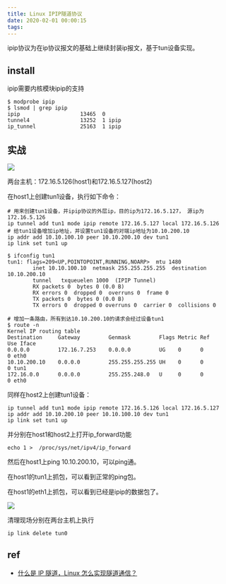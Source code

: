 ```yaml
---
title: Linux IPIP隧道协议
date: 2020-02-01 00:00:15
tags:
---
```


ipip协议为在ip协议报文的基础上继续封装ip报文，基于tun设备实现。

## install

ipip需要内核模块ipip的支持

```
$ modprobe ipip
$ lsmod | grep ipip
ipip                   13465  0
tunnel4                13252  1 ipip
ip_tunnel              25163  1 ipip
```

## 实战

![](https://kuring.oss-cn-beijing.aliyuncs.com/common/ipip.png)

两台主机：172.16.5.126(host1)和172.16.5.127(host2)

在host1上创建tun1设备，执行如下命令：

```
# 用来创建tun1设备，并ipip协议的外层ip，目的ip为172.16.5.127， 源ip为172.16.5.126
ip tunnel add tun1 mode ipip remote 172.16.5.127 local 172.16.5.126
# 给tun1设备增加ip地址，并设置tun1设备的对端ip地址为10.10.200.10
ip addr add 10.10.100.10 peer 10.10.200.10 dev tun1
ip link set tun1 up

$ ifconfig tun1
tun1: flags=209<UP,POINTOPOINT,RUNNING,NOARP>  mtu 1480
        inet 10.10.100.10  netmask 255.255.255.255  destination 10.10.200.10
        tunnel   txqueuelen 1000  (IPIP Tunnel)
        RX packets 0  bytes 0 (0.0 B)
        RX errors 0  dropped 0  overruns 0  frame 0
        TX packets 0  bytes 0 (0.0 B)
        TX errors 0  dropped 0 overruns 0  carrier 0  collisions 0

# 增加一条路由，所有到达10.10.200.10的请求会经过设备tun1
$ route -n
Kernel IP routing table
Destination     Gateway         Genmask         Flags Metric Ref    Use Iface
0.0.0.0         172.16.7.253    0.0.0.0         UG    0      0        0 eth0
10.10.200.10    0.0.0.0         255.255.255.255 UH    0      0        0 tun1
172.16.0.0      0.0.0.0         255.255.248.0   U     0      0        0 eth0
```

同样在host2上创建tun1设备：

```
ip tunnel add tun1 mode ipip remote 172.16.5.126 local 172.16.5.127
ip addr add 10.10.200.10 peer 10.10.100.10 dev tun1
ip link set tun1 up
```

并分别在host1和host2上打开ip_forward功能

```
echo 1 >  /proc/sys/net/ipv4/ip_forward
```

然后在host1上ping 10.10.200.10，可以ping通。

在host1的tun1上抓包，可以看到正常的ping包。

在host1的eth1上抓包，可以看到已经是ipip的数据包了。

![](https://kuring.oss-cn-beijing.aliyuncs.com/common/ipip-wireshark.jpg)

清理现场分别在两台主机上执行

```
ip link delete tun0
```

## ref

- [什么是 IP 隧道，Linux 怎么实现隧道通信？](https://www.bbsmax.com/A/ke5jRmjV5r/)

